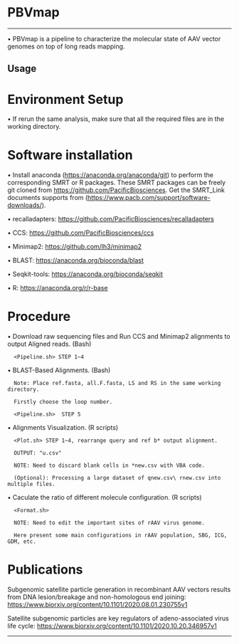 # PBVmap
---
• PBVmap is a pipeline to characterize the molecular state of AAV vector genomes on top of long reads mapping.

Usage
---
# Environment Setup
  
  • If rerun the same analysis, make sure that all the required files are in the working directory. 
  
# Software installation

  • Install anaconda (https://anaconda.org/anaconda/git) to perform the corresponding SMRT or R packages. These SMRT packages can be freely git cloned from       https://github.com/PacificBiosciences.  Get the SMRT_Link documents supports from (https://www.pacb.com/support/software-downloads/).
  
  • recalladapters: https://github.com/PacificBiosciences/recalladapters
  
  • CCS: https://github.com/PacificBiosciences/ccs 
  
  • Minimap2: https://github.com/lh3/minimap2
  
  • BLAST: https://anaconda.org/bioconda/blast
  
  • Seqkit-tools: https://anaconda.org/bioconda/seqkit
  
  • R: https://anaconda.org/r/r-base

  
# Procedure

  • Download raw sequencing files and Run CCS and Minimap2 alignments to output Aligned reads. (Bash)
  
      <Pipeline.sh> STEP 1~4

  • BLAST-Based Alignments. (Bash)
  
      Note: Place ref.fasta, all.F.fasta, LS and RS in the same working directory.
  
      Firstly choose the loop number.
  
      <Pipeline.sh>  STEP 5
      
  • Alignments Visualization. (R scripts)
    
  
      <Plot.sh> STEP 1~4, rearrange query and ref b* output alignment. 
      
      OUTPUT: "u.csv"
      
      NOTE: Need to discard blank cells in *new.csv with VBA code.
      
      (Optional): Processing a large dataset of qnew.csv\ rnew.csv into multiple files.

  • Caculate the ratio of different molecule configuration. (R scripts)
  
      <Format.sh>
      
      NOTE: Need to edit the important sites of rAAV virus genome.
      
      Here present some main configurations in rAAV population, SBG, ICG, GDM, etc.





# Publications

Subgenomic satellite particle generation in recombinant AAV vectors results from DNA lesion/breakage and non-homologous end joining: https://www.biorxiv.org/content/10.1101/2020.08.01.230755v1

Satellite subgenomic particles are key regulators of adeno-associated virus life cycle:
https://www.biorxiv.org/content/10.1101/2020.10.20.346957v1

---

